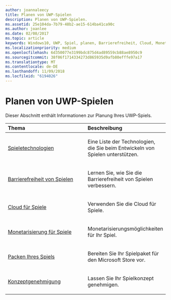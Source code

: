 ```yaml
---
author: joannaleecy
title: Planen von UWP-Spielen
description: Planen von UWP-Spielen.
ms.assetid: 25e104da-7b79-48b2-ae15-614ba41ca90c
ms.author: joanlee
ms.date: 02/08/2017
ms.topic: article
keywords: Windows10, UWP, Spiel, planen, Barrierefreiheit, Cloud, Monetarisierung, Paket, Technologie, Konzept, Genehmigung
ms.localizationpriority: medium
ms.openlocfilehash: 6d350077e3199bdc875d4ad89559cb88ae8950c9
ms.sourcegitcommit: 38f06f1714334273d865935d9afb80efffe97a17
ms.translationtype: MT
ms.contentlocale: de-DE
ms.lasthandoff: 11/09/2018
ms.locfileid: "6194026"
---
```

# <a name="planning-for-uwp-games"></a>Planen von UWP-Spielen

Dieser Abschnitt enthält Informationen zur Planung Ihres UWP-Spiels.

<table>
<colgroup>
<col width="50%" />
<col width="50%" />
</colgroup>
<thead>
<tr class="header">
<th align="left">Thema</th>
<th align="left">Beschreibung</th>
</tr>
</thead>
<tbody>
<tr class="odd">
<td align="left"><p><a href="game-development-platform-guide.md">Spieletechnologien</a></p></td>
<td align="left"><p>Eine Liste der Technologien, die Sie beim Entwickeln von Spielen unterstützen.</p></td>
</tr>
<tr class="even">
<td align="left"><p><a href="accessibility-for-games.md">Barrierefreiheit von Spielen</a></p></td>
<td align="left"><p>Lernen Sie, wie Sie die Barrierefreiheit von Spielen verbessern.</p></td>
</tr>
<tr class="odd">
<td align="left"><p><a href="cloud-for-games.md">Cloud für Spiele</a></p></td>
<td align="left"><p>Verwenden Sie die Cloud für Spiele.</p></td>
</tr>
<tr class="even">
<td align="left"><p><a href="monetization-for-games.md">Monetarisierung für Spiele</a></p></td>
<td align="left"><p>Monetarisierungsmöglichkeiten für Ihr Spiel.</p></td>
</tr>
<tr class="odd">
<td align="left"><p><a href="package-your-windows-store-directx-game.md">Packen Ihres Spiels</a></p></td>
<td align="left"><p>Bereiten Sie Ihr Spielpaket für den Microsoft Store vor.</p></td>
</tr>
<tr class="even">
<td align="left"><p><a href="concept-approval.md">Konzeptgenehmigung</a></p></td>
<td align="left"><p>Lassen Sie Ihr Spielkonzept genehmigen.</p></td>
</tr>
</tbody>
</table>
 

 

 




